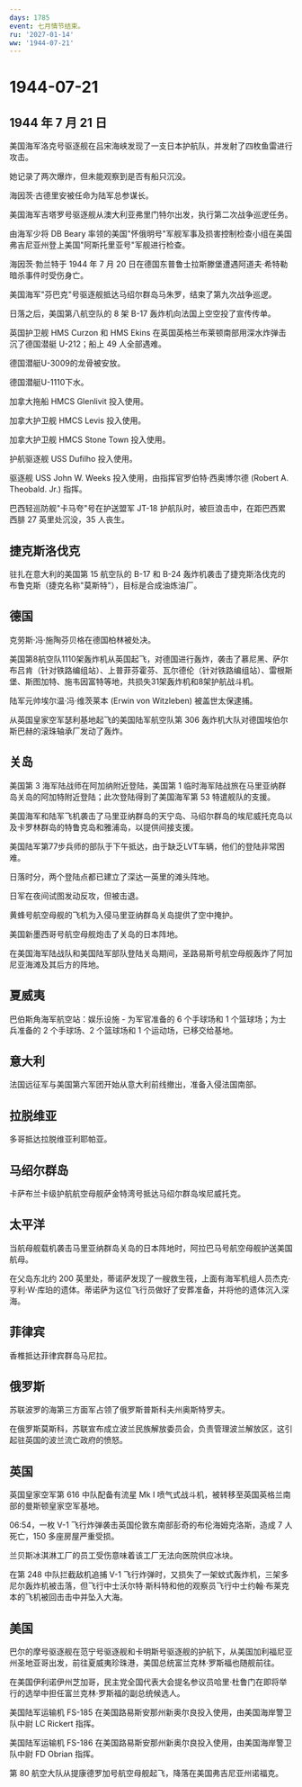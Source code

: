 ```yaml
---
days: 1785
event: 七月情节结束。
ru: '2027-01-14'
ww: '1944-07-21'
---
```


# 1944-07-21

## 1944 年 7 月 21 日

美国海军洛克号驱逐舰在吕宋海峡发现了一支日本护航队，并发射了四枚鱼雷进行攻击。

她记录了两次爆炸，但未能观察到是否有船只沉没。

海因茨·古德里安被任命为陆军总参谋长。

美国海军吉塔罗号驱逐舰从澳大利亚弗里门特尔出发，执行第二次战争巡逻任务。

由海军少将 DB Beary
率领的美国"怀俄明号"军舰军事及损害控制检查小组在美国弗吉尼亚州登上美国"阿斯托里亚号"军舰进行检查。

海因茨·勃兰特于 1944 年 7 月 20
日在德国东普鲁士拉斯滕堡遭遇阿道夫·希特勒暗杀事件时受伤身亡。

美国海军"芬巴克"号驱逐舰抵达马绍尔群岛马朱罗，结束了第九次战争巡逻。

日落之后，美国第八航空队的 8 架 B-17 轰炸机向法国上空空投了宣传传单。

英国护卫舰 HMS Curzon 和 HMS Ekins
在英国英格兰布莱顿南部用深水炸弹击沉了德国潜艇 U-212；船上 49
人全部遇难。

德国潜艇U-3009的龙骨被安放。

德国潜艇U-1110下水。

加拿大拖船 HMCS Glenlivit 投入使用。

加拿大护卫舰 HMCS Levis 投入使用。

加拿大护卫舰 HMCS Stone Town 投入使用。

护航驱逐舰 USS Dufilho 投入使用。

驱逐舰 USS John W. Weeks 投入使用，由指挥官罗伯特·西奥博尔德 (Robert A.
Theobald. Jr.) 指挥。

巴西轻巡防舰"卡马夸"号在护送盟军 JT-18
护航队时，被巨浪击中，在距巴西累西腓 27 英里处沉没，35 人丧生。

## 捷克斯洛伐克

驻扎在意大利的美国第 15 航空队的 B-17 和 B-24
轰炸机袭击了捷克斯洛伐克的布鲁克斯（捷克名称"莫斯特"），目标是合成油炼油厂。

## 德国

克劳斯·冯·施陶芬贝格在德国柏林被处决。

美国第8航空队1110架轰炸机从英国起飞，对德国进行轰炸，袭击了慕尼黑、萨尔布吕肯（针对铁路编组站）、上普菲芬霍芬、瓦尔德伦（针对铁路编组站）、雷根斯堡、斯图加特、施韦因富特等地，共损失31架轰炸机和8架护航战斗机。

陆军元帅埃尔温·冯·维茨莱本 (Erwin von Witzleben) 被盖世太保逮捕。

从英国皇家空军瑟利基地起飞的美国陆军航空队第 306
轰炸机大队对德国埃伯尔斯巴赫的滚珠轴承厂发动了轰炸。

## 关岛

美国第 3 海军陆战师在阿加纳附近登陆，美国第 1
临时海军陆战旅在马里亚纳群岛关岛的阿加特附近登陆；此次登陆得到了美国海军第
53 特遣舰队的支援。

美国海军和陆军飞机袭击了马里亚纳群岛的天宁岛、马绍尔群岛的埃尼威托克岛以及卡罗林群岛的特鲁克岛和雅浦岛，以提供间接支援。

美国陆军第77步兵师的部队于下午抵达，由于缺乏LVT车辆，他们的登陆非常困难。

日落时分，两个登陆点都已建立了深达一英里的滩头阵地。

日军在夜间试图发动反攻，但被击退。

黄蜂号航空母舰的飞机为入侵马里亚纳群岛关岛提供了空中掩护。

美国新墨西哥号航空母舰炮击了关岛的日本阵地。

在美国海军陆战队和美国陆军部队登陆关岛期间，圣路易斯号航空母舰轰炸了阿加尼亚海滩及其后方的阵地。

## 夏威夷

巴伯斯角海军航空站：娱乐设施 - 为军官准备的 6 个手球场和 1
个篮球场；为士兵准备的 2 个手球场、2 个篮球场和 1
个运动场，已移交给基地。

## 意大利

法国远征军与美国第六军团开始从意大利前线撤出，准备入侵法国南部。

## 拉脱维亚

多哥抵达拉脱维亚利耶帕亚。

## 马绍尔群岛

卡萨布兰卡级护航航空母舰萨金特湾号抵达马绍尔群岛埃尼威托克。

## 太平洋

当航母舰载机袭击马里亚纳群岛关岛的日本阵地时，阿拉巴马号航空母舰护送美国航母。

在父岛东北约 200
英里处，蒂诺萨发现了一艘救生筏，上面有海军机组人员杰克·亨利·W·库珀的遗体。蒂诺萨为这位飞行员做好了安葬准备，并将他的遗体沉入深海。

## 菲律宾

香椎抵达菲律宾群岛马尼拉。

## 俄罗斯

苏联波罗的海第三方面军占领了俄罗斯普斯科夫州奥斯特罗夫。

在俄罗斯莫斯科，苏联宣布成立波兰民族解放委员会，负责管理波兰解放区，这引起驻英国的波兰流亡政府的愤怒。

## 英国

英国皇家空军第 616 中队配备有流星 Mk I
喷气式战斗机，被转移至英国英格兰南部的曼斯顿皇家空军基地。

06:54，一枚 V-1 飞行炸弹袭击英国伦敦东南部彭奇的布伦海姆克洛斯，造成 7
人死亡，150 多座房屋严重受损。

兰贝斯冰淇淋工厂的员工受伤意味着该工厂无法向医院供应冰块。

在第 248 中队拦截敌机追捕 V-1
飞行炸弹时，又损失了一架蚊式轰炸机，三架多尼尔轰炸机被击落，但飞行中士沃尔特·斯科特和他的观察员飞行中士约翰·布莱克本的飞机被回击击中并坠入大海。

## 美国

巴尔的摩号驱逐舰在范宁号驱逐舰和卡明斯号驱逐舰的护航下，从美国加利福尼亚州圣地亚哥出发，前往夏威夷珍珠港，美国总统富兰克林·罗斯福也随舰前往。

在美国伊利诺伊州芝加哥，民主党全国代表大会提名参议员哈里·杜鲁门在即将举行的选举中担任富兰克林·罗斯福的副总统候选人。

美国陆军运输机 FS-185
在美国路易斯安那州新奥尔良投入使用，由美国海岸警卫队中尉 LC Rickert
指挥。

美国陆军运输机 FS-186
在美国路易斯安那州新奥尔良投入使用，由美国海岸警卫队中尉 FD Obrian
指挥。

第 80 航空大队从提康德罗加号航空母舰起飞，降落在美国弗吉尼亚州诺福克。